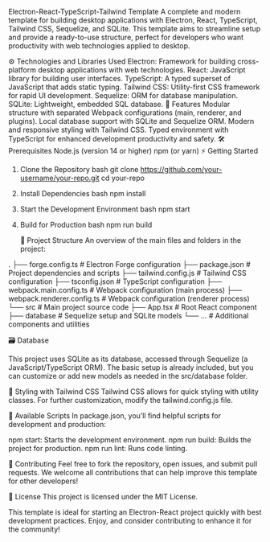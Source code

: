 Electron-React-TypeScript-Tailwind Template
A complete and modern template for building desktop applications with Electron, React, TypeScript, Tailwind CSS, Sequelize, and SQLite. This template aims to streamline setup and provide a ready-to-use structure, perfect for developers who want productivity with web technologies applied to desktop.

⚙️ Technologies and Libraries Used
Electron: Framework for building cross-platform desktop applications with web technologies.
React: JavaScript library for building user interfaces.
TypeScript: A typed superset of JavaScript that adds static typing.
Tailwind CSS: Utility-first CSS framework for rapid UI development.
Sequelize: ORM for database manipulation.
SQLite: Lightweight, embedded SQL database.
🚀 Features
Modular structure with separated Webpack configurations (main, renderer, and plugins).
Local database support with SQLite and Sequelize ORM.
Modern and responsive styling with Tailwind CSS.
Typed environment with TypeScript for enhanced development productivity and safety.
🛠 Prerequisites
Node.js (version 14 or higher)
npm (or yarn)
⚡️ Getting Started

1. Clone the Repository
   bash
   git clone https://github.com/your-username/your-repo.git
   cd your-repo

2. Install Dependencies
   bash
   npm install

3. Start the Development Environment
   bash
   npm start

4. Build for Production
   bash
   npm run build


   📂 Project Structure
   An overview of the main files and folders in the project:

.
├── forge.config.ts # Electron Forge configuration
├── package.json # Project dependencies and scripts
├── tailwind.config.js # Tailwind CSS configuration
├── tsconfig.json # TypeScript configuration
├── webpack.main.config.ts # Webpack configuration (main process)
├── webpack.renderer.config.ts # Webpack configuration (renderer process)
└── src # Main project source code
├── App.tsx # Root React component
├── database # Sequelize setup and SQLite models
└── ... # Additional components and utilities


🗃️ Database

This project uses SQLite as its database, accessed through Sequelize (a JavaScript/TypeScript ORM). The basic setup is already included, but you can customize or add new models as needed in the src/database folder.

🎨 Styling with Tailwind CSS
Tailwind CSS allows for quick styling with utility classes. For further customization, modify the tailwind.config.js file.

📜 Available Scripts
In package.json, you’ll find helpful scripts for development and production:

npm start: Starts the development environment.
npm run build: Builds the project for production.
npm run lint: Runs code linting.

🤝 Contributing
Feel free to fork the repository, open issues, and submit pull requests. We welcome all contributions that can help improve this template for other developers!

📄 License
This project is licensed under the MIT License.

This template is ideal for starting an Electron-React project quickly with best development practices. Enjoy, and consider contributing to enhance it for the community!
